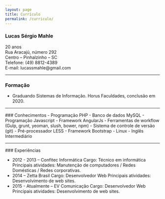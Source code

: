 ```yaml
---
layout: page
title: Currículo
permalink: /curriculo/
---
```


### Lucas Sérgio Mahle
<div>20 anos</div>
<div>Rua Aracajú, número 292</div>
<div>Centro – Pinhalzinho – SC</div>
<div>Telefone: (49) 8812-4389</div>
<div>E-mail: lucassmahle@gmail.com</div>
<hr>

### Formação
 - Graduando Sistemas de Informação. Horus Faculdades, conclusão em 2020.

<hr>
### Conhecimentos
 - Programação PHP
 - Banco de dados MySQL
 - Programação Javascript
 - Framework AngularJs
 - Ferramentas de workflow (Gulp, grunt, yeoman, slush, bower, npm)
 - Sistema de controle de versão (git)
 - Pré-processador LESS
 - Framework Bootstrap
 - Linux
 - Inglês Intermediário

<hr>
### Experiências

 - 2012 - 2013 – Confitec Informática
Cargo: Técnico em informática
Principais atividades: Manutenção de computadores / Redes Domésticas / Redes corporativas.
 - 2014 – Zetta Brasil
Cargo: Desenvolvedor Web 
Principais atividades: Desenvolvimento de web sites.
 - 2015 - Atualmente – EV Comunicação
Cargo: Desenvolvedor Web 
Principais atividades: Desenvolvimento de web sites.
